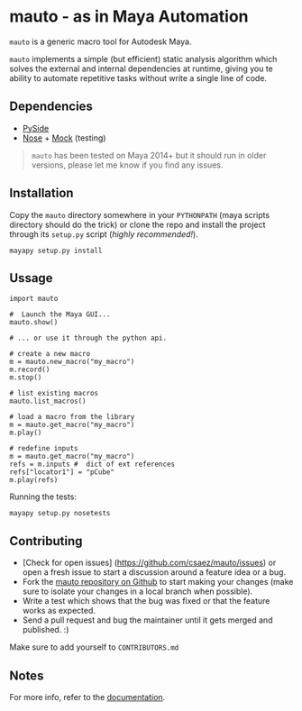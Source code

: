 mauto - as in Maya Automation
=============================
`mauto` is a generic macro tool for Autodesk Maya.

`mauto` implements a simple (but efficient) static analysis algorithm
which solves the external and internal dependencies at runtime, 
giving you te ability to automate repetitive tasks without write a single
line of code.


## Dependencies

- [PySide](http://qt-project.org/wiki/PySide)
- [Nose](http://nose.readthedocs.org) + [Mock](http://mock.readthedocs.org) (testing)

> `mauto` has been tested on Maya 2014+ but it should run in older
versions, please let me know if you find any issues.


## Installation

Copy the `mauto` directory somewhere in your `PYTHONPATH` (maya scripts
directory should do the trick) or clone the repo and install the project
through its `setup.py` script (_highly recommended!_).

    mayapy setup.py install

## Ussage

    import mauto
    
    #  Launch the Maya GUI...
    mauto.show()

    # ... or use it through the python api.

    # create a new macro
    m = mauto.new_macro("my_macro")
    m.record()
    m.stop()

    # list existing macros
    mauto.list_macros()

    # load a macro from the library
    m = mauto.get_macro("my_macro")
    m.play()
    
    # redefine inputs
    m = mauto.get_macro("my_macro")
    refs = m.inputs #  dict of ext references
    refs["locator1"] = "pCube"
    m.play(refs)


Running the tests:

    mayapy setup.py nosetests


## Contributing

- [Check for open issues] (https://github.com/csaez/mauto/issues) or open
a fresh issue to start a discussion around a feature idea or a bug.
- Fork the [mauto repository on Github](https://github.com/csaez/mauto)
to start making your changes (make sure to isolate your changes in a local branch when possible).
- Write a test which shows that the bug was fixed or that the feature works
as expected.
- Send a pull request and bug the maintainer until it gets merged and
published. :)

Make sure to add yourself to `CONTRIBUTORS.md`

## Notes

For more info, refer to the [documentation](http://github.com/csaez/mauto/wiki).